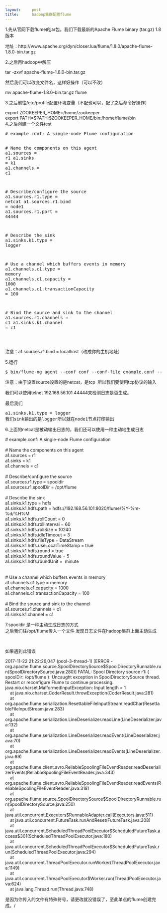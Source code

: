 ```yaml
---
layout:     post
title:      hadoop集群配置flume
---
```

<div id="article_content" class="article_content clearfix csdn-tracking-statistics" data-pid="blog" data-mod="popu_307" data-dsm="post">
								            <link rel="stylesheet" href="https://csdnimg.cn/release/phoenix/template/css/ck_htmledit_views-f76675cdea.css">
						<div class="htmledit_views" id="content_views">
                
<p>1.先从官网下载flume的jar包。我们下载最新的Apache Flume binary (tar.gz) 1.8版本</p>
<p>地址：http://www.apache.org/dyn/closer.lua/flume/1.8.0/apache-flume-1.8.0-bin.tar.gz</p>
<p>2.之后再hadoop中解压</p>
<p>tar -zxvf apache-flume-1.8.0-bin.tar.gz</p>
<p>然后我们可以改变文件名，这样好操作（可以不改）</p>
<p>mv apache-flume-1.8.0-bin.tar.gz flume</p>
<p>3.之后前往/etc/profile配置环境变量（不配也可以，配了之后命令好操作）</p>
<p>export ZOOKEEPER_HOME=/home/zookeeper<br>
export PATH=$PATH:$ZOOKEEPER_HOME/bin:/home/flume/bin<br>
4.之后创建一个文件test</p>
<p></p>
<pre><span class="c"># example.conf: A single-node Flume configuration</span>

<span class="c"># Name the components on this agent</span>
<span class="na">a1.sources</span> <span class="o">=</span> <span class="s">r1</span>
<span class="na">a1.sinks</span> <span class="o">=</span> <span class="s">k1</span>
<span class="na">a1.channels</span> <span class="o">=</span> <span class="s">c1</span>

<span class="c"># Describe/configure the source</span>
<span class="na">a1.sources.r1.type</span> <span class="o">=</span> <span class="s">netcat</span>
<span class="na">a1.sources.r1.bind</span> <span class="o">=</span> node1
<span class="na">a1.sources.r1.port</span> <span class="o">=</span> <span class="s">44444</span>

<span class="c"># Describe the sink</span>
<span class="na">a1.sinks.k1.type</span> <span class="o">=</span> <span class="s">logger</span>

<span class="c"># Use a channel which buffers events in memory</span>
<span class="na">a1.channels.c1.type</span> <span class="o">=</span> <span class="s">memory</span>
<span class="na">a1.channels.c1.capacity</span> <span class="o">=</span> <span class="s">1000</span>
<span class="na">a1.channels.c1.transactionCapacity</span> <span class="o">=</span> <span class="s">100</span>

<span class="c"># Bind the source and sink to the channel</span>
<span class="na">a1.sources.r1.channels</span> <span class="o">=</span> <span class="s">c1</span>
<span class="na">a1.sinks.k1.channel</span> <span class="o">=</span> <span class="s">c1

</span></pre>
<p></p>
<p>注意：<span class="na">a1.sources.r1.bind</span> <span class="o">=</span> <span class="s">
localhost（改成你的主机地址）</span></p>
<p><span class="s">5.运行</span></p>
<p><span class="s"></span></p>
<pre>$ bin/flume-ng agent --conf conf --conf-file example.conf --name a1 -Dflume.root.logger=INFO,console</pre>
注意：由于设置source设置的是netcat，是tcp  所以我们要使用tcp协议的输入
<p></p>
<p><span class="s">我们可以使用telnet 192.168.56.101 44444来检测日志是否生成。</span></p>
<p><span class="s">最后我们<span class="s"></span></span></p>
<pre><span class="na">a1.sinks.k1.type</span> <span class="o">=</span> <span class="s">logger
我们sink输出的是logger所以就在node1节点打印输出
</span></pre>
<span class="s"></span><span class="s"></span><span class="s"></span><span class="s"></span><span class="s">6.上面的netcat是被动输出日志的，我</span><span class="s"></span><span class="s">们还可以使用一种主动地生成日志</span>
<p></p>
<p><span class="s"># example.conf: A single-node Flume configuration<br><br>
# Name the components on this agent<br>
a1.sources = r1<br>
a1.sinks = k1<br>
a1.channels = c1<br><br>
# Describe/configure the source<br>
a1.sources.r1.type = spooldir<br>
a1.sources.r1.spoolDir = /opt/flume<br><br>
# Describe the sink<br>
a1.sinks.k1.type = hdfs<br>
a1.sinks.k1.hdfs.path = hdfs://192.168.56.101:8020/flume/%Y-%m-%d/%H%M<br>
a1.sinks.k1.hdfs.rollCount = 0<br>
a1.sinks.k1.hdfs.rollInterval = 60<br>
a1.sinks.k1.hdfs.rollSize = 10240<br>
a1.sinks.k1.hdfs.idleTimeout = 3<br>
a1.sinks.k1.hdfs.fileType = DataStream<br>
a1.sinks.k1.hdfs.useLocalTimeStamp = true<br>
a1.sinks.k1.hdfs.round = true<br>
a1.sinks.k1.hdfs.roundValue = 5<br>
a1.sinks.k1.hdfs.roundUnit =  minute<br><br><br>
# Use a channel which buffers events in memory<br>
a1.channels.c1.type = memory<br>
a1.channels.c1.capacity = 1000<br>
a1.channels.c1.transactionCapacity = 100<br><br>
# Bind the source and sink to the channel<br>
a1.sources.r1.channels = c1<br>
a1.sinks.k1.channel = c1</span></p>
<p><span class="s"><span class="s">7.spooldir</span> 是一种主动生成日志的方式<br>
之后我们往<span class="s">/opt/flume</span>传入一个文件 发现日志文件在hadoop集群上面主动生成</span></p>
<p><span class="s"><br></span></p>
<p><span class="s">如果遇到此错误</span></p>
<p><span class="s">2017-11-22 21:22:26,047 (pool-3-thread-1) [ERROR - org.apache.flume.source.SpoolDirectorySource$SpoolDirectoryRunnable.run(SpoolDirectorySource.java:280)] FATAL: Spool Directory source r1: { spoolDir: /opt/flume }: Uncaught exception in SpoolDirectorySource
 thread. Restart or reconfigure Flume to continue processing.<br>
java.nio.charset.MalformedInputException: Input length = 1<br>
    at java.nio.charset.CoderResult.throwException(CoderResult.java:281)<br>
    at org.apache.flume.serialization.ResettableFileInputStream.readChar(ResettableFileInputStream.java:283)<br>
    at org.apache.flume.serialization.LineDeserializer.readLine(LineDeserializer.java:132)<br>
    at org.apache.flume.serialization.LineDeserializer.readEvent(LineDeserializer.java:70)<br>
    at org.apache.flume.serialization.LineDeserializer.readEvents(LineDeserializer.java:89)<br>
    at org.apache.flume.client.avro.ReliableSpoolingFileEventReader.readDeserializerEvents(ReliableSpoolingFileEventReader.java:343)<br>
    at org.apache.flume.client.avro.ReliableSpoolingFileEventReader.readEvents(ReliableSpoolingFileEventReader.java:318)<br>
    at org.apache.flume.source.SpoolDirectorySource$SpoolDirectoryRunnable.run(SpoolDirectorySource.java:250)<br>
    at java.util.concurrent.Executors$RunnableAdapter.call(Executors.java:511)<br>
    at java.util.concurrent.FutureTask.runAndReset(FutureTask.java:308)<br>
    at java.util.concurrent.ScheduledThreadPoolExecutor$ScheduledFutureTask.access$301(ScheduledThreadPoolExecutor.java:180)<br>
    at java.util.concurrent.ScheduledThreadPoolExecutor$ScheduledFutureTask.run(ScheduledThreadPoolExecutor.java:294)<br>
    at java.util.concurrent.ThreadPoolExecutor.runWorker(ThreadPoolExecutor.java:1149)<br>
    at java.util.concurrent.ThreadPoolExecutor$Worker.run(ThreadPoolExecutor.java:624)<br>
    at java.lang.Thread.run(Thread.java:748)<br></span></p>
<p><span class="s"></span>是因为你传入的文件有特殊符号，请更改就没错误了，至此单点的flume创建完成。/<br></p>
            </div>
                </div>